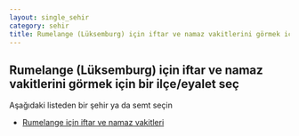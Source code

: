 ```yaml
---
layout: single_sehir
category: sehir
title: Rumelange (Lüksemburg) için iftar ve namaz vakitlerini görmek için bir ilçe/eyalet seç
---
```



## Rumelange (Lüksemburg) için iftar ve namaz vakitlerini görmek için bir ilçe/eyalet seç

Aşağıdaki listeden bir şehir ya da semt seçin


* [Rumelange için iftar ve namaz vakitleri](/iftar.html?sehir=Rumelange&ulke=Lüksemburg&state=Rumelange)
